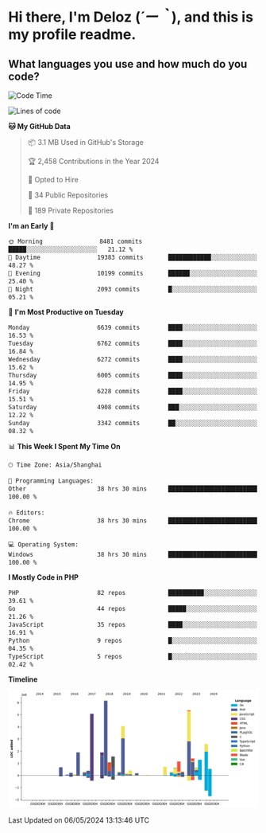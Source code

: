 # **Hi there, I'm Deloz (*´ー｀*), and this is my profile readme.**

## **What languages you use and how much do you code?**

<!--START_SECTION:waka-->
![Code Time](http://img.shields.io/badge/Code%20Time-3%2C919%20hrs%2024%20mins-blue)

![Lines of code](https://img.shields.io/badge/From%20Hello%20World%20I%27ve%20Written-39.2%20million%20lines%20of%20code-blue)

**🐱 My GitHub Data** 

> 📦 3.1 MB Used in GitHub's Storage 
 > 
> 🏆 2,458 Contributions in the Year 2024
 > 
> 💼 Opted to Hire
 > 
> 📜 34 Public Repositories 
 > 
> 🔑 189 Private Repositories 
 > 
**I'm an Early 🐤** 

```text
🌞 Morning                8481 commits        █████░░░░░░░░░░░░░░░░░░░░   21.12 % 
🌆 Daytime                19383 commits       ████████████░░░░░░░░░░░░░   48.27 % 
🌃 Evening                10199 commits       ██████░░░░░░░░░░░░░░░░░░░   25.40 % 
🌙 Night                  2093 commits        █░░░░░░░░░░░░░░░░░░░░░░░░   05.21 % 
```
📅 **I'm Most Productive on Tuesday** 

```text
Monday                   6639 commits        ████░░░░░░░░░░░░░░░░░░░░░   16.53 % 
Tuesday                  6762 commits        ████░░░░░░░░░░░░░░░░░░░░░   16.84 % 
Wednesday                6272 commits        ████░░░░░░░░░░░░░░░░░░░░░   15.62 % 
Thursday                 6005 commits        ████░░░░░░░░░░░░░░░░░░░░░   14.95 % 
Friday                   6228 commits        ████░░░░░░░░░░░░░░░░░░░░░   15.51 % 
Saturday                 4908 commits        ███░░░░░░░░░░░░░░░░░░░░░░   12.22 % 
Sunday                   3342 commits        ██░░░░░░░░░░░░░░░░░░░░░░░   08.32 % 
```


📊 **This Week I Spent My Time On** 

```text
🕑︎ Time Zone: Asia/Shanghai

💬 Programming Languages: 
Other                    38 hrs 30 mins      █████████████████████████   100.00 % 

🔥 Editors: 
Chrome                   38 hrs 30 mins      █████████████████████████   100.00 % 

💻 Operating System: 
Windows                  38 hrs 30 mins      █████████████████████████   100.00 % 
```

**I Mostly Code in PHP** 

```text
PHP                      82 repos            ██████████░░░░░░░░░░░░░░░   39.61 % 
Go                       44 repos            █████░░░░░░░░░░░░░░░░░░░░   21.26 % 
JavaScript               35 repos            ████░░░░░░░░░░░░░░░░░░░░░   16.91 % 
Python                   9 repos             █░░░░░░░░░░░░░░░░░░░░░░░░   04.35 % 
TypeScript               5 repos             █░░░░░░░░░░░░░░░░░░░░░░░░   02.42 % 
```



**Timeline**

![Lines of Code chart](https://raw.githubusercontent.com/deloz/deloz/main/assets/bar_graph.png)


 Last Updated on 06/05/2024 13:13:46 UTC
<!--END_SECTION:waka-->
